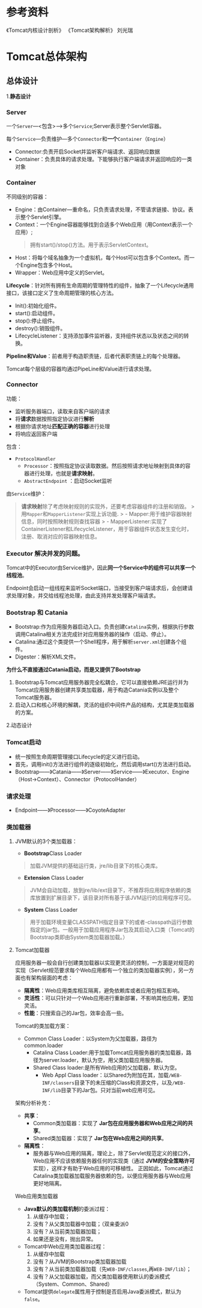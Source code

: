 # 参考资料
《Tomcat内核设计剖析》
《Tomcat架构解析》 刘光瑞

# Tomcat总体架构

## 总体设计

1.**静态设计**

### Server

一个`Server`—<包含>—>多个`Service`;Server表示整个Servlet容器。

每个`Service`—负责维护—多个`Connector`和**一个**`Container`（`Engine`）
    
- Connector:负责开启Socket并监听客户端请求、返回响应数据
- Container：负责具体的请求处理。下能够执行客户端请求并返回响应的一类对象

### Container
不同级别的容器：

- Engine：由Container—重命名，只负责请求处理，不管请求链接、协议。表示整个Servlet引擎。
- Context：一个Engine容器能够找到合适多个Web应用（用Context表示一个应用）;
    > 拥有start()/stop()方法。用于表示ServletContext。
- Host：将每个域名抽象为一个虚拟机，每个Host可以包含多个Context。而一个Engine包含多个Host。
- Wrapper：Web应用中定义的Servlet。

**Lifecycle**：针对所有拥有生命周期的管理特性的组件，抽象了一个Lifecycle通用接口，该接口定义了生命周期管理的核心方法。
    
- Init():初始化组件。
- start():启动组件。
- stop():停止组件。
- destroy():销毁组件。
- LifecycleListener：支持添加事件监听器，支持组件状态以及状态之间的转换。

**Pipeline和Value**：前者用于构造职责链，后者代表职责链上的每个处理器。

Tomcat每个层级的容器均通过PipeLine和Value进行请求处理。

### Connector
功能：
- 监听服务器端口，读取来自客户端的请求
- 将**请求**数据按照指定协议进行**解析**
- 根据你请求地址**匹配正确的容器**进行处理
- 将响应返回客户端
  
包含：
- `ProtocolHandler`
    - `Processor`：按照指定协议读取数据。然后按照请求地址映射到具体的容器进行处理，也就是**请求映射**。
    - `AbstractEndpoint` ：启动Socket监听

由`Service`维护：
   > **请求映射**除了考虑映射规则的实现外，还要考虑容器组件的注册和销毁。
    > 用`Mapper`和`MapperListener`实现上诉功能.
        > - Mapper:用于维护容器映射信息，同时按照映射规则查找容器
        > - MapperListener:实现了ContainerListener和LifecycleListener，用于容器组件状态发生变化时，注册、取消对应的容器映射信息。

### Executor 解决并发的问题。
Tomcat中的Executor由Service维护，因此**同一个Service中的组件可以共享一个线程池**。

Endpoint会启动一组线程来监听Socket端口，当接受到客户端请求后，会创建请求处理对象，并交给线程池处理，由此支持并发处理客户端请求。

### Bootstrap 和 Catania

* Bootstrap:作为应用服务器启动入口。负责创建`Catalina`实例，根据执行参数调用Catalina相关方法完成针对应用服务器的操作（启动、停止）。
* Catalina:通过这个类提供一个Shell程序，用于解析`server.xml`创建各个组件。
* Digester：解析XML文件。

**为什么不直接通过Catania启动，而是又提供了Bootstrap**

1. Bootstrap与Tomcat应用服务器完全松耦合，它可以直接依赖JRE运行并为Tomcat应用服务器创建共享类加载器，用于构造Catania实例以及整个Tomcat服务器。
2. 启动入口和核心环境的解耦，灵活的组织中间件产品的结构，尤其是类加载器的方案。


2.动态设计

### Tomcat启动
- 统一按照生命周期管理接口Lifecycle的定义进行启动。
- 首先，调用init()方法进行组件的逐级初始化，然后调用start()方法进行启动。
- Bootstrap——》Catania——》Server——》Service——》Executor、Engine（Host->Context）、Connector（ProtocolHander）

### 请求处理
- Endpoint——》Processor——》CoyoteAdapter

### 类加载器

1. JVM默认的3个类加载器：
   - **Bootstrap**Class Loader
    >加载JVM提供的基础运行类，jre/lib目录下的核心类库。
   - **Extension** Class Loader
    >JVM会自动加载，放到jre/lib/ext目录下，不推荐将应用程序依赖的类库放置到扩展目录下，该目录对所有基于该JVM运行的应用程序可见。
   - **System** Class Loader
    >用于加载环境变量CLASSPATH指定目录下的或者-classpath运行参数指定的jar包。一般用于加载应用程序Jar包及其启动入口类（Tomcat的Bootstrap类即由System类加载器加载。）

2. Tomcat加载器
   
   应用服务器一般会自行创建类加载器以实现更灵活的控制，一方面是对规范的实现（Servlet规范要求每个Web应用都有一个独立的类加载器实例），另一方面也有架构层面的考虑：

   - **隔离性**：Web应用类库相互隔离，避免依赖库或者应用包相互影响。
   - **灵活性**：可以只针对一个Web应用进行重新部署，不影响其他应用，更加灵活。
   - **性能**：只搜索自己的Jar包，效率会高一些。

    Tomcat的类加载方案：
    - Common Class Loader：以System为父加载器，路径为common.loader
        - Catalina Class Loader:用于加载Tomcat应用服务器的类加载器，路径为server.loader，默认为空，用父类加载应用服务器。
        - Shared Class loader:是所有Web应用的父加载器，默认为空。
            - Web Appl Class loader：以Shared为附加在其，加载`/WEB-INF/classers`目录下的未压缩的Class和资源文件，以及`/WEB-INF/lib`目录下的Jar包。只对当前web应用可见。

    架构分析补充：
    - **共享**：
        - Common类加载器：实现了 **Jar包在应用服务器和Web应用之间的共享**。
        - Shared类加载器：实现了 **Jar包在Web应用之间的共享**。
    - **隔离性**：
        - 服务器与Web应用的隔离，理论上，除了Servlet规范定义的接口外，Web应用不应该依赖服务器任何的实现类（通过 **JVM的安全策略许可** 实现），这样才有助于Web应用的可移植性。 正因如此，Tomcat通过Catalina类加载器加载服务器依赖的包，以便应用服务器与Web应用更好地隔离。


    Web应用类加载器
    - **Java默认的类加载机制**的委派过程：
        1. 从缓存中加载；
        2. 没有？从父类加载器中加载；（双亲委派0
        3. 没有？从当前类加载器加载；
        4. 如果还是没有，抛出异常。
    - Tomcat中Web应用类加载器过程：
        1. 从缓存中加载
        2. 没有？从JVM的Bootstrap类加载器加载
        3. 没有？从当前类加载器加载（先`WEB-INF/classes`,再`WEB-INF/lib`）；
        4. 没有？从父加载器加载，而父类加载器使用默认的委派模式（System、Common、Shared）
    - Tomcat提供`delegate`属性用于控制是否启用Java委派模式，默认为`false`。  
